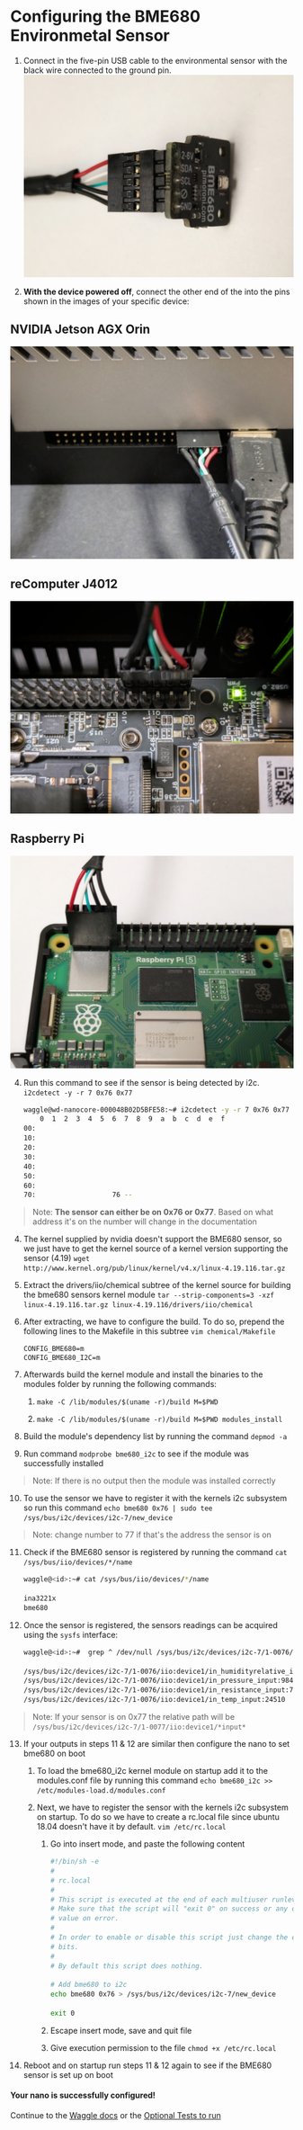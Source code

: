 # Configuring the BME680 Environmetal Sensor


1. Connect in the five-pin USB cable to the environmental sensor with the black wire connected to the ground pin.
  <img alt='env sensor 1' src='./images/bme680_plg_ort.jpg'></img>

2. **With the device powered off**, connect the other end of the into the pins shown in the images of your specific device:    
  ## NVIDIA Jetson AGX Orin   
  <img alt='Pins on Board Image' src='./images/nvidia_plg_ort.jpg'></img>
  ## reComputer J4012   
  <img alt='Pins on Board Image' src='./images/seed_plg_ort.jpg'></img>
  ## Raspberry Pi 
  <img alt='Pins on Board Image' src='./images/pi_plg_ort.jpg'></img>  


4. Run this command to see if the sensor is being detected by i2c. `i2cdetect -y -r 7 0x76 0x77`

    ```bash
    waggle@wd-nanocore-000048B02D5BFE58:~# i2cdetect -y -r 7 0x76 0x77
        0  1  2  3  4  5  6  7  8  9  a  b  c  d  e  f
    00:                                                 
    10:                                                 
    20:                                                 
    30:                                                 
    40:                                                 
    50:                                                 
    60:                                                 
    70:                   76 -- 
    ```
> Note: **The sensor can either be on 0x76 or 0x77**. Based on what address it's on the number will change in the documentation

4.  The kernel supplied by nvidia doesn't support the BME680 sensor, so we just have to get the kernel source of a kernel version supporting the sensor (4.19)
`wget http://www.kernel.org/pub/linux/kernel/v4.x/linux-4.19.116.tar.gz`

5.  Extract the drivers/iio/chemical subtree of the kernel source for building the bme680 sensors kernel module
`tar --strip-components=3 -xzf linux-4.19.116.tar.gz linux-4.19.116/drivers/iio/chemical`

6.  After extracting, we have to configure the build. To do so, prepend the following lines to the Makefile in this subtree `vim chemical/Makefile`

    ```
    CONFIG_BME680=m
    CONFIG_BME680_I2C=m
    ```

7.  Afterwards build the kernel module and install the binaries to the modules folder by running the following commands:

    1. `make -C /lib/modules/$(uname -r)/build M=$PWD`

    2. `make -C /lib/modules/$(uname -r)/build M=$PWD modules_install`

8.  Build the module's dependency list by running the command `depmod -a`

9.  Run command `modprobe bme680_i2c` to see if the module was successfully installed
> Note: If there is no output then the module was installed correctly

10.  To use the sensor we have to register it with the kernels i2c subsystem so run this command `echo bme680 0x76 | sudo tee /sys/bus/i2c/devices/i2c-7/new_device`
> Note: change number to 77 if that's the address the sensor is on

11. Check if the BME680 sensor is registered by running the command `cat /sys/bus/iio/devices/*/name`

    ```bash
    waggle@<id>:~# cat /sys/bus/iio/devices/*/name

    ina3221x
    bme680
    ```

12.  Once the sensor is registered, the sensors readings can be acquired using the `sysfs` interface:

        ```bash
        waggle@<id>:~#  grep ^ /dev/null /sys/bus/i2c/devices/i2c-7/1-0076/iio:device1/*input*

        /sys/bus/i2c/devices/i2c-7/1-0076/iio:device1/in_humidityrelative_input:63.827000000
        /sys/bus/i2c/devices/i2c-7/1-0076/iio:device1/in_pressure_input:984.630000000
        /sys/bus/i2c/devices/i2c-7/1-0076/iio:device1/in_resistance_input:7234
        /sys/bus/i2c/devices/i2c-7/1-0076/iio:device1/in_temp_input:24510
        ```
> Note: If your sensor is on 0x77 the relative path will be `/sys/bus/i2c/devices/i2c-7/1-0077/iio:device1/*input*`

13. If your outputs in steps 11 & 12 are similar then configure the nano to set bme680 on boot

    1. To load the bme680_i2c kernel module on startup add it to the modules.conf file by running this command `echo bme680_i2c >> /etc/modules-load.d/modules.conf`

    2. Next, we have to register the sensor with the kernels i2c subsystem on startup. To do so we have to create a rc.local file since ubuntu 18.04 doesn't have it by default. `vim /etc/rc.local`

        1. Go into insert mode, and paste the following content

            ```bash
            #!/bin/sh -e
            #
            # rc.local
            #
            # This script is executed at the end of each multiuser runlevel.
            # Make sure that the script will "exit 0" on success or any other
            # value on error.
            #
            # In order to enable or disable this script just change the execution
            # bits.
            #
            # By default this script does nothing.

            # Add bme680 to i2c
            echo bme680 0x76 > /sys/bus/i2c/devices/i2c-7/new_device

            exit 0
            ```

        2. Escape insert mode, save and quit file

        3. Give execution permission to the file `chmod +x /etc/rc.local`

14. Reboot and on startup run steps 11 & 12 again to see if the BME680 sensor is set up on boot

#### Your nano is successfully configured!
Continue to the [Waggle docs](https://docs.waggle-edge.ai/docs/about/overview) or the [Optional Tests to run](./test_nano.md)
